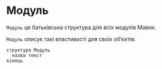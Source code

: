 # Модуль

`Модуль` <keyword>це</keyword> батьківська структура для всіх модулів <subject>Мавки</subject>.

`Модуль` описує такі властивості для своїх обʼєктів:

```мавка
структура Модуль
  назва текст
кінець
```
